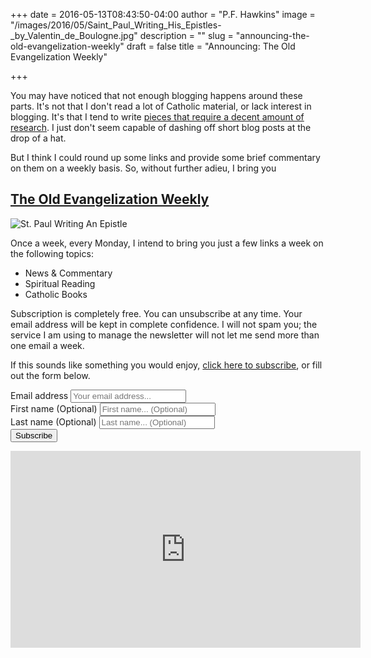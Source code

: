 +++
date = 2016-05-13T08:43:50-04:00
author = "P.F. Hawkins"
image = "/images/2016/05/Saint_Paul_Writing_His_Epistles-_by_Valentin_de_Boulogne.jpg"
description = ""
slug = "announcing-the-old-evangelization-weekly"
draft = false
title = "Announcing: The Old Evangelization Weekly"

+++

You may have noticed that not enough blogging happens around these parts. It's not that I don't read a lot of Catholic material, or lack interest in blogging. It's that I tend to write [pieces that require a decent amount of research](https://theoldevangelization.com/pascendi-series/). I just don't seem capable of dashing off short blog posts at the drop of a hat.

But I think I could round up some links and provide some brief commentary on them on a weekly basis. So, without further adieu, I bring you

## [The Old Evangelization Weekly](https://www.getrevue.co/profile/evangelizare)

![St. Paul Writing An Epistle](/images/2016/05/Saint_Paul_Writing_His_Epistles-_by_Valentin_de_Boulogne-1.jpg)

Once a week, every Monday, I intend to bring you just a few links a week on the following topics:

- News & Commentary
- Spiritual Reading
- Catholic Books

Subscription is completely free. You can unsubscribe at any time. Your email address will be kept in complete confidence. I will not spam you; the service I am using to manage the newsletter will not let me send more than one email a week.

If this sounds like something you would enjoy, [click here to subscribe](https://www.getrevue.co/profile/evangelizare), or fill out the form below.

<div id="revue-embed">
  <form action="https://www.getrevue.co/profile/evangelizare/add_subscriber" method="post" id="revue-form" name="revue-form"  target="_blank">
  <div class="revue-form-group">
    <label for="member_email">Email address</label>
    <input class="revue-form-field" placeholder="Your email address..." type="email" name="member[email]" id="member_email">
  </div>
  <div class="revue-form-group">
    <label for="member_first_name">First name <span class="optional">(Optional)</span></label>
    <input class="revue-form-field" placeholder="First name... (Optional)" type="text" name="member[first_name]" id="member_first_name">
  </div>
  <div class="revue-form-group">
    <label for="member_last_name">Last name <span class="optional">(Optional)</span></label>
    <input class="revue-form-field" placeholder="Last name... (Optional)" type="text" name="member[last_name]" id="member_last_name">
  </div>
  <div class="revue-form-actions">
    <input type="submit" value="Subscribe" name="member[subscribe]" id="member_submit">
  </div>
  </form>
</div>

<iframe width="560" height="315" src="https://www.youtube.com/embed/wlMwc1c0HRQ" frameborder="0" allowfullscreen></iframe>
